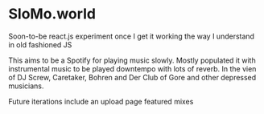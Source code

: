 <h1>SloMo.world</h1>

Soon-to-be react.js experiment once I get it working the way I understand in old fashioned JS

This aims to be a Spotify for playing music slowly. Mostly populated it with instrumental music to be played downtempo with lots of reverb. In the vien of DJ Screw, Caretaker, Bohren and Der Club of Gore and other depressed musicians.


Future iterations include an upload page
featured mixes
